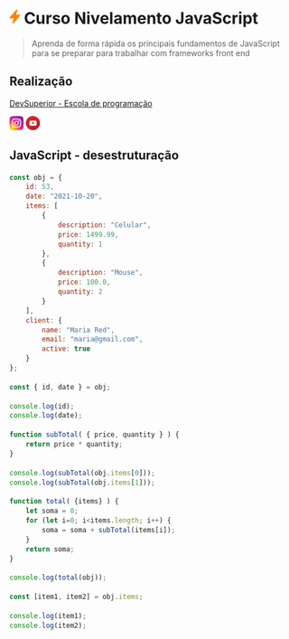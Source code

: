 # ![DevSuperior logo](https://raw.githubusercontent.com/devsuperior/bds-assets/main/ds/devsuperior-logo-small.png) Curso Nivelamento JavaScript
>  Aprenda de forma rápida os principais fundamentos de JavaScript para se preparar para trabalhar com frameworks front end

## Realização
[DevSuperior - Escola de programação](https://devsuperior.com.br)

[![DevSuperior no Instagram](https://raw.githubusercontent.com/devsuperior/bds-assets/main/ds/ig-icon.png)](https://instagram.com/devsuperior.ig)
[![DevSuperior no Youtube](https://raw.githubusercontent.com/devsuperior/bds-assets/main/ds/yt-icon.png)](https://youtube.com/devsuperior)

## JavaScript - desestruturação

```javascript
const obj = {
    id: 53,
    date: "2021-10-20",
    items: [
        {
            description: "Celular",
            price: 1499.99,
            quantity: 1
        },
        {
            description: "Mouse",
            price: 100.0,
            quantity: 2
        }
    ],
    client: {
        name: "Maria Red",
        email: "maria@gmail.com",
        active: true
    }
};

const { id, date } = obj;

console.log(id);
console.log(date);

function subTotal( { price, quantity } ) {
    return price * quantity;
}

console.log(subTotal(obj.items[0]));
console.log(subTotal(obj.items[1]));

function total( {items} ) {
    let soma = 0;
    for (let i=0; i<items.length; i++) {
        soma = soma + subTotal(items[i]);
    }
    return soma;
}

console.log(total(obj));

const [item1, item2] = obj.items;

console.log(item1);
console.log(item2);
```
